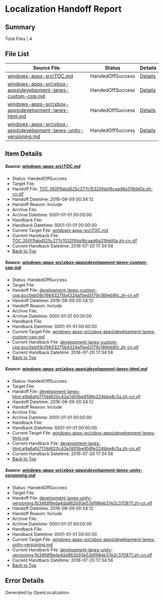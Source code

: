 # <a name='report-top'></a> Localization Handoff Report

## Summary
 Total Files | 4

## File List
 Source File | Status | Details 
 ----------- | ------ | ------- 
 [windows-apps-src\TOC.md](https://github.com/Microsoft/windows-apps/blob/614e4bb9eb44a0d5125a805ac9c74dbd982118f5/windows-apps-src/TOC.md) | HandedOffSuccess | [Details](#dffcb240177e7394c8fc091e39d48e4f4be8052f7926)
 [windows-apps-src\xbox-apps\development-lanes-custom-cpp.md](https://github.com/Microsoft/windows-apps/blob/1902dd7e47d6d257a90313014ba85d9ae3880493/windows-apps-src/xbox-apps/development-lanes-custom-cpp.md) | HandedOffSuccess | [Details](#585f8a38cec698110f5ba7e23fa6c0f14d19d5bb7981)
 [windows-apps-src\xbox-apps\development-lanes-html.md](https://github.com/Microsoft/windows-apps/blob/c20aaad74acde12cdf2b7db342dac2c8c376560b/windows-apps-src/xbox-apps/development-lanes-html.md) | HandedOffSuccess | [Details](#992182f69fe65967771b8bf75b1cb9883da3633a7982)
 [windows-apps-src\xbox-apps\development-lanes-unity-versioning.md](https://github.com/Microsoft/windows-apps/blob/0704b3af41e896f63c59c6bf3414130293de4bcc/windows-apps-src/xbox-apps/development-lanes-unity-versioning.md) | HandedOffSuccess | [Details](#be390d5f101438781d9b98b7d996265ee2239ad07984)

## Item Details
##### <a name='dffcb240177e7394c8fc091e39d48e4f4be8052f7926'></a> Source: [windows-apps-src\TOC.md](https://github.com/Microsoft/windows-apps/blob/614e4bb9eb44a0d5125a805ac9c74dbd982118f5/windows-apps-src/TOC.md)
* Status: HandedOffSuccess
* Target File: 
* Handoff File: [TOC.350f1fabd525c277c15320fda16caad6a319dd0a.zh-cn.xlf](https://github.com/Microsoft/WDG.handoff/blob/54d5d21c7272e5b102a8fb25d8a80cd8ac292b52/ol-handoff/Microsoft/windows-apps.zh-cn/master/TOC.350f1fabd525c277c15320fda16caad6a319dd0a.zh-cn.xlf)
* Handoff Datetime: 2016-08-09 00:34:12
* Handoff Reason: Include
* Archive File: 
* Archive Datetime: 0001-01-01 00:00:00
* Handback File: 
* Handback Datetime: 0001-01-01 00:00:00
* Current Target File: [windows-apps-src\TOC.md](https://github.com/Microsoft/windows-apps.zh-cn/blob/32ed88f8e6b89946bfa394c621c09bde4565e407/windows-apps-src/TOC.md)
* Current Handback File: [TOC.350f1fabd525c277c15320fda16caad6a319dd0a.zh-cn.xlf](https://github.com/Microsoft/WDG.handback/blob/7f934e6edca1ecf88a8bb5c9968f789c84e1b237/ol-handback/Microsoft/windows-apps.zh-cn/master/TOC.350f1fabd525c277c15320fda16caad6a319dd0a.zh-cn.xlf)
* Current Handback Datetime: 2016-07-20 17:34:58
* [Back to Top](#report-top)

##### <a name='585f8a38cec698110f5ba7e23fa6c0f14d19d5bb7981'></a> Source: [windows-apps-src\xbox-apps\development-lanes-custom-cpp.md](https://github.com/Microsoft/windows-apps/blob/1902dd7e47d6d257a90313014ba85d9ae3880493/windows-apps-src/xbox-apps/development-lanes-custom-cpp.md)
* Status: HandedOffSuccess
* Target File: 
* Handoff File: [development-lanes-custom-cpp.bcc0eb09cf9843275b4324af5ed3179c189eb8fc.zh-cn.xlf](https://github.com/Microsoft/WDG.handoff/blob/54d5d21c7272e5b102a8fb25d8a80cd8ac292b52/ol-handoff/Microsoft/windows-apps.zh-cn/master/development-lanes-custom-cpp.bcc0eb09cf9843275b4324af5ed3179c189eb8fc.zh-cn.xlf)
* Handoff Datetime: 2016-08-09 00:34:12
* Handoff Reason: Include
* Archive File: 
* Archive Datetime: 0001-01-01 00:00:00
* Handback File: 
* Handback Datetime: 0001-01-01 00:00:00
* Current Target File: [windows-apps-src\xbox-apps\development-lanes-custom-cpp.md](https://github.com/Microsoft/windows-apps.zh-cn/blob/32ed88f8e6b89946bfa394c621c09bde4565e407/windows-apps-src/xbox-apps/development-lanes-custom-cpp.md)
* Current Handback File: [development-lanes-custom-cpp.bcc0eb09cf9843275b4324af5ed3179c189eb8fc.zh-cn.xlf](https://github.com/Microsoft/WDG.handback/blob/7f934e6edca1ecf88a8bb5c9968f789c84e1b237/ol-handback/Microsoft/windows-apps.zh-cn/master/development-lanes-custom-cpp.bcc0eb09cf9843275b4324af5ed3179c189eb8fc.zh-cn.xlf)
* Current Handback Datetime: 2016-07-20 17:34:58
* [Back to Top](#report-top)

##### <a name='992182f69fe65967771b8bf75b1cb9883da3633a7982'></a> Source: [windows-apps-src\xbox-apps\development-lanes-html.md](https://github.com/Microsoft/windows-apps/blob/c20aaad74acde12cdf2b7db342dac2c8c376560b/windows-apps-src/xbox-apps/development-lanes-html.md)
* Status: HandedOffSuccess
* Target File: 
* Handoff File: [development-lanes-html.e9a6afd717dd620c43a7d05be958fe224bbe8c5a.zh-cn.xlf](https://github.com/Microsoft/WDG.handoff/blob/54d5d21c7272e5b102a8fb25d8a80cd8ac292b52/ol-handoff/Microsoft/windows-apps.zh-cn/master/development-lanes-html.e9a6afd717dd620c43a7d05be958fe224bbe8c5a.zh-cn.xlf)
* Handoff Datetime: 2016-08-09 00:34:12
* Handoff Reason: Include
* Archive File: 
* Archive Datetime: 0001-01-01 00:00:00
* Handback File: 
* Handback Datetime: 0001-01-01 00:00:00
* Current Target File: [windows-apps-src\xbox-apps\development-lanes-html.md](https://github.com/Microsoft/windows-apps.zh-cn/blob/32ed88f8e6b89946bfa394c621c09bde4565e407/windows-apps-src/xbox-apps/development-lanes-html.md)
* Current Handback File: [development-lanes-html.e9a6afd717dd620c43a7d05be958fe224bbe8c5a.zh-cn.xlf](https://github.com/Microsoft/WDG.handback/blob/7f934e6edca1ecf88a8bb5c9968f789c84e1b237/ol-handback/Microsoft/windows-apps.zh-cn/master/development-lanes-html.e9a6afd717dd620c43a7d05be958fe224bbe8c5a.zh-cn.xlf)
* Current Handback Datetime: 2016-07-20 17:34:58
* [Back to Top](#report-top)

##### <a name='be390d5f101438781d9b98b7d996265ee2239ad07984'></a> Source: [windows-apps-src\xbox-apps\development-lanes-unity-versioning.md](https://github.com/Microsoft/windows-apps/blob/0704b3af41e896f63c59c6bf3414130293de4bcc/windows-apps-src/xbox-apps/development-lanes-unity-versioning.md)
* Status: HandedOffSuccess
* Target File: 
* Handoff File: [development-lanes-unity-versioning.fb34fdf8eda4da962b93e53d198eb37e2c370871.zh-cn.xlf](https://github.com/Microsoft/WDG.handoff/blob/54d5d21c7272e5b102a8fb25d8a80cd8ac292b52/ol-handoff/Microsoft/windows-apps.zh-cn/master/development-lanes-unity-versioning.fb34fdf8eda4da962b93e53d198eb37e2c370871.zh-cn.xlf)
* Handoff Datetime: 2016-08-09 00:34:12
* Handoff Reason: Include
* Archive File: 
* Archive Datetime: 0001-01-01 00:00:00
* Handback File: 
* Handback Datetime: 0001-01-01 00:00:00
* Current Target File: [windows-apps-src\xbox-apps\development-lanes-unity-versioning.md](https://github.com/Microsoft/windows-apps.zh-cn/blob/32ed88f8e6b89946bfa394c621c09bde4565e407/windows-apps-src/xbox-apps/development-lanes-unity-versioning.md)
* Current Handback File: [development-lanes-unity-versioning.fb34fdf8eda4da962b93e53d198eb37e2c370871.zh-cn.xlf](https://github.com/Microsoft/WDG.handback/blob/7f934e6edca1ecf88a8bb5c9968f789c84e1b237/ol-handback/Microsoft/windows-apps.zh-cn/master/development-lanes-unity-versioning.fb34fdf8eda4da962b93e53d198eb37e2c370871.zh-cn.xlf)
* Current Handback Datetime: 2016-07-20 17:34:58
* [Back to Top](#report-top)


## Error Details

Generated by OpenLocalization.

